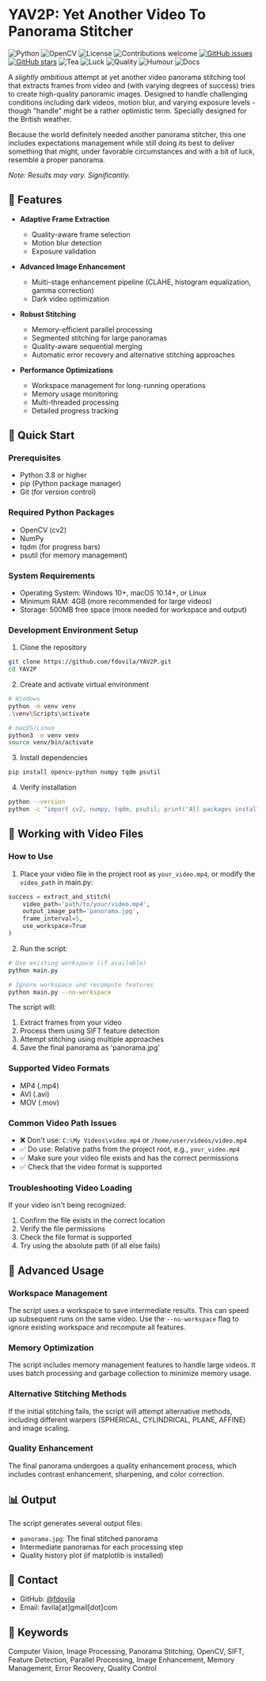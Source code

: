 # YAV2P: Yet Another Video To Panorama Stitcher

![Python](https://img.shields.io/badge/python-v3.8+-blue.svg)
![OpenCV](https://img.shields.io/badge/opencv-4.5+-green.svg)
![License](https://img.shields.io/badge/license-MIT-blue.svg)
![Contributions welcome](https://img.shields.io/badge/contributions-welcome-orange.svg)
[![GitHub issues](https://img.shields.io/github/issues/fdovila/YAV2P.svg)](https://github.com/fdovila/YAV2P/issues)
[![GitHub stars](https://img.shields.io/github/stars/fdovila/YAV2P.svg)](https://github.com/fdovila/YAV2P/stargazers)
![Tea](https://img.shields.io/badge/tea-required-brown)
![Luck](https://img.shields.io/badge/luck-needed-yellow)
![Quality](https://img.shields.io/badge/quality-ish-blueviolet)
![Humour](https://img.shields.io/badge/humour-dry-red)
![Docs](https://img.shields.io/badge/docs-sarcastic-lightgrey)

A *slightly ambitious* attempt at yet another video panorama stitching tool that extracts frames from video and (with varying degrees of success) tries to create high-quality panoramic images. Designed to handle challenging conditions including dark videos, motion blur, and varying exposure levels - though "handle" might be a rather optimistic term. Specially designed for the British weather.

Because the world definitely needed another panorama stitcher, this one includes expectations management while still doing its best to deliver something that might, under favorable circumstances and with a bit of luck, resemble a proper panorama.

*Note: Results may vary. Significantly.*

## 🌟 Features

- **Adaptive Frame Extraction**
  - Quality-aware frame selection
  - Motion blur detection
  - Exposure validation

- **Advanced Image Enhancement**
  - Multi-stage enhancement pipeline (CLAHE, histogram equalization, gamma correction)
  - Dark video optimization

- **Robust Stitching**
  - Memory-efficient parallel processing
  - Segmented stitching for large panoramas
  - Quality-aware sequential merging
  - Automatic error recovery and alternative stitching approaches

- **Performance Optimizations**
  - Workspace management for long-running operations
  - Memory usage monitoring
  - Multi-threaded processing
  - Detailed progress tracking

## 🚀 Quick Start

### Prerequisites

- Python 3.8 or higher
- pip (Python package manager)
- Git (for version control)

### Required Python Packages
- OpenCV (cv2)
- NumPy
- tqdm (for progress bars)
- psutil (for memory management)

### System Requirements
- Operating System: Windows 10+, macOS 10.14+, or Linux
- Minimum RAM: 4GB (more recommended for large videos)
- Storage: 500MB free space (more needed for workspace and output)

### Development Environment Setup

1. Clone the repository
```bash
git clone https://github.com/fdovila/YAV2P.git
cd YAV2P
```

2. Create and activate virtual environment
```bash
# Windows
python -m venv venv
.\venv\Scripts\activate

# macOS/Linux
python3 -m venv venv
source venv/bin/activate
```

3. Install dependencies
```bash
pip install opencv-python numpy tqdm psutil
```

4. Verify installation
```bash
python --version
python -c "import cv2, numpy, tqdm, psutil; print('All packages installed successfully')"
```

## 📁 Working with Video Files

### How to Use

1. Place your video file in the project root as `your_video.mp4`, or modify the `video_path` in main.py:
```python
success = extract_and_stitch(
    video_path='path/to/your/video.mp4',
    output_image_path='panorama.jpg',
    frame_interval=5,
    use_workspace=True
)
```

2. Run the script:
```bash
# Use existing workspace (if available)
python main.py

# Ignore workspace and recompute features
python main.py --no-workspace
```

The script will:
1. Extract frames from your video
2. Process them using SIFT feature detection
3. Attempt stitching using multiple approaches
4. Save the final panorama as 'panorama.jpg'

### Supported Video Formats
- MP4 (.mp4)
- AVI (.avi)
- MOV (.mov)

### Common Video Path Issues
- ❌ Don't use: `C:\My Videos\video.mp4` or `/home/user/videos/video.mp4`
- ✅ Do use: Relative paths from the project root, e.g., `your_video.mp4`
- ✅ Make sure your video file exists and has the correct permissions
- ✅ Check that the video format is supported

### Troubleshooting Video Loading
If your video isn't being recognized:
1. Confirm the file exists in the correct location
2. Verify the file permissions
3. Check the file format is supported
4. Try using the absolute path (if all else fails)

## 📧 Advanced Usage

### Workspace Management
The script uses a workspace to save intermediate results. This can speed up subsequent runs on the same video. Use the `--no-workspace` flag to ignore existing workspace and recompute all features.

### Memory Optimization
The script includes memory management features to handle large videos. It uses batch processing and garbage collection to minimize memory usage.

### Alternative Stitching Methods
If the initial stitching fails, the script will attempt alternative methods, including different warpers (SPHERICAL, CYLINDRICAL, PLANE, AFFINE) and image scaling.

### Quality Enhancement
The final panorama undergoes a quality enhancement process, which includes contrast enhancement, sharpening, and color correction.

## 📊 Output

The script generates several output files:
- `panorama.jpg`: The final stitched panorama
- Intermediate panoramas for each processing step
- Quality history plot (if matplotlib is installed)

## 📧 Contact

- GitHub: [@fdovila](https://github.com/fdovila)
- Email: favila[at]gmail[dot]com

## 🔑 Keywords
Computer Vision, Image Processing, Panorama Stitching, OpenCV, SIFT, 
Feature Detection, Parallel Processing, Image Enhancement, 
Memory Management, Error Recovery, Quality Control
